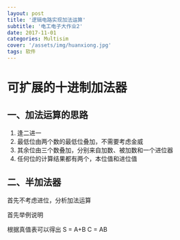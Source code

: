 ```yaml
---
layout: post
title: '逻辑电路实现加法运算'
subtitle: '电工电子大作业2'
date: 2017-11-01
categories: Multisim
cover: '/assets/img/huanxiong.jpg'
tags: 软件
---
```


# 可扩展的十进制加法器




## 一、加法运算的思路

1. 逢二进一
2. 最低位由两个数的最低位叠加，不需要考虑金威
3. 其余位由三个数叠加，分别来自加数、被加数和一个进位器
4. 任何位的计算结果都有两个，本位值和进位值

## 二、半加法器

首先不考虑进位，分析加法运算

首先举例说明



根据真值表可以得出
S = A+B
C = AB
